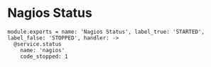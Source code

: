 
# Nagios Status

    module.exports = name: 'Nagios Status', label_true: 'STARTED', label_false: 'STOPPED', handler: ->
      @service.status
        name: 'nagios'
        code_stopped: 1
